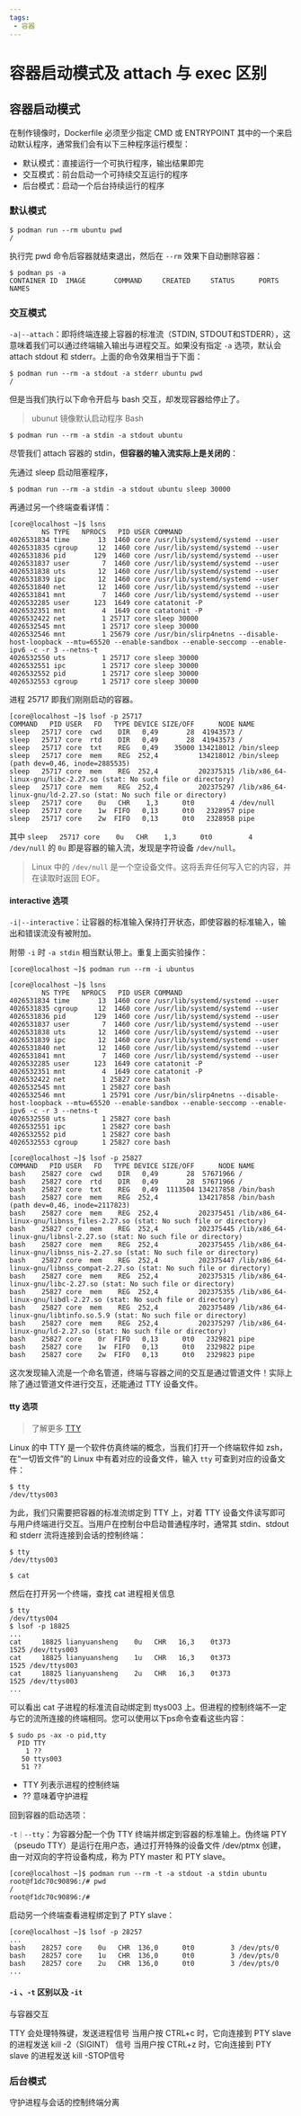 ```yaml
---
tags:
 - 容器
---
```


# 容器启动模式及 attach 与 exec 区别

## 容器启动模式

在制作镜像时，Dockerfile 必须至少指定 CMD 或 ENTRYPOINT 其中的一个来启动默认程序，通常我们会有以下三种程序运行模型：

- 默认模式：直接运行一个可执行程序，输出结果即完
- 交互模式：前台启动一个可持续交互运行的程序
- 后台模式：启动一个后台持续运行的程序

### 默认模式

```shell
$ podman run --rm ubuntu pwd
/
```

执行完 pwd 命令后容器就结束退出，然后在 `--rm` 效果下自动删除容器：

```shell
$ podman ps -a              
CONTAINER ID  IMAGE       COMMAND     CREATED     STATUS      PORTS       NAMES

```

### 交互模式

`-a|--attach`：即将终端连接上容器的标准流（STDIN, STDOUT和STDERR），这意味着我们可以通过终端输入输出与进程交互。如果没有指定 `-a` 选项，默认会 attach stdout 和 stderr。上面的命令效果相当于下面：

```shell
$ podman run --rm -a stdout -a stderr ubuntu pwd
/
```

但是当我们执行以下命令开启与 bash 交互，却发现容器给停止了。

> ubunut 镜像默认启动程序 Bash

```shell
$ podman run --rm -a stdin -a stdout ubuntu
```

尽管我们 attach 容器的 stdin，**但容器的输入流实际上是关闭的**：

先通过 sleep 启动阻塞程序，

```shell
$ podman run --rm -a stdin -a stdout ubuntu sleep 30000
```

再通过另一个终端查看详情：

```shell
[core@localhost ~]$ lsns
        NS TYPE   NPROCS   PID USER COMMAND
4026531834 time       13  1460 core /usr/lib/systemd/systemd --user
4026531835 cgroup     12  1460 core /usr/lib/systemd/systemd --user
4026531836 pid       129  1460 core /usr/lib/systemd/systemd --user
4026531837 user        7  1460 core /usr/lib/systemd/systemd --user
4026531838 uts        12  1460 core /usr/lib/systemd/systemd --user
4026531839 ipc        12  1460 core /usr/lib/systemd/systemd --user
4026531840 net        12  1460 core /usr/lib/systemd/systemd --user
4026531841 mnt         7  1460 core /usr/lib/systemd/systemd --user
4026532285 user      123  1649 core catatonit -P
4026532351 mnt         4  1649 core catatonit -P
4026532422 net         1 25717 core sleep 30000
4026532545 mnt         1 25717 core sleep 30000
4026532546 mnt         1 25679 core /usr/bin/slirp4netns --disable-host-loopback --mtu=65520 --enable-sandbox --enable-seccomp --enable-ipv6 -c -r 3 --netns-t
4026532550 uts         1 25717 core sleep 30000
4026532551 ipc         1 25717 core sleep 30000
4026532552 pid         1 25717 core sleep 30000
4026532553 cgroup      1 25717 core sleep 30000
```

进程 25717 即我们刚刚启动的容器。

```shell
[core@localhost ~]$ lsof -p 25717
COMMAND   PID USER   FD   TYPE DEVICE SIZE/OFF      NODE NAME
sleep   25717 core  cwd    DIR   0,49       28  41943573 /
sleep   25717 core  rtd    DIR   0,49       28  41943573 /
sleep   25717 core  txt    REG   0,49    35000 134218012 /bin/sleep
sleep   25717 core  mem    REG  252,4          134218012 /bin/sleep (path dev=0,46, inode=2885535)
sleep   25717 core  mem    REG  252,4          202375315 /lib/x86_64-linux-gnu/libc-2.27.so (stat: No such file or directory)
sleep   25717 core  mem    REG  252,4          202375297 /lib/x86_64-linux-gnu/ld-2.27.so (stat: No such file or directory)
sleep   25717 core    0u   CHR    1,3      0t0         4 /dev/null
sleep   25717 core    1w  FIFO   0,13      0t0   2328957 pipe
sleep   25717 core    2w  FIFO   0,13      0t0   2328958 pipe
```

其中 `sleep   25717 core    0u   CHR    1,3      0t0         4 /dev/null` 的 `0u` 即是容器的输入流，发现是字符设备 `/dev/null`。

> Linux 中的 `/dev/null` 是一个空设备文件。这将丢弃任何写入它的内容，并在读取时返回 EOF。

#### interactive 选项

`-i|--interactive`：让容器的标准输入保持打开状态，即使容器的标准输入，输出和错误流没有被附加。

附带 `-i` 时 `-a stdin` 相当默认带上。重复上面实验操作：

```shell
[core@localhost ~]$ podman run --rm -i ubuntus
```

```shell
[core@localhost ~]$ lsns
        NS TYPE   NPROCS   PID USER COMMAND
4026531834 time       13  1460 core /usr/lib/systemd/systemd --user
4026531835 cgroup     12  1460 core /usr/lib/systemd/systemd --user
4026531836 pid       129  1460 core /usr/lib/systemd/systemd --user
4026531837 user        7  1460 core /usr/lib/systemd/systemd --user
4026531838 uts        12  1460 core /usr/lib/systemd/systemd --user
4026531839 ipc        12  1460 core /usr/lib/systemd/systemd --user
4026531840 net        12  1460 core /usr/lib/systemd/systemd --user
4026531841 mnt         7  1460 core /usr/lib/systemd/systemd --user
4026532285 user      123  1649 core catatonit -P
4026532351 mnt         4  1649 core catatonit -P
4026532422 net         1 25827 core bash
4026532545 mnt         1 25827 core bash
4026532546 mnt         1 25791 core /usr/bin/slirp4netns --disable-host-loopback --mtu=65520 --enable-sandbox --enable-seccomp --enable-ipv6 -c -r 3 --netns-t
4026532550 uts         1 25827 core bash
4026532551 ipc         1 25827 core bash
4026532552 pid         1 25827 core bash
4026532553 cgroup      1 25827 core bash
```

```shell
[core@localhost ~]$ lsof -p 25827
COMMAND   PID USER   FD   TYPE DEVICE SIZE/OFF      NODE NAME
bash    25827 core  cwd    DIR   0,49       28  57671966 /
bash    25827 core  rtd    DIR   0,49       28  57671966 /
bash    25827 core  txt    REG   0,49  1113504 134217858 /bin/bash
bash    25827 core  mem    REG  252,4          134217858 /bin/bash (path dev=0,46, inode=2117823)
bash    25827 core  mem    REG  252,4          202375451 /lib/x86_64-linux-gnu/libnss_files-2.27.so (stat: No such file or directory)
bash    25827 core  mem    REG  252,4          202375445 /lib/x86_64-linux-gnu/libnsl-2.27.so (stat: No such file or directory)
bash    25827 core  mem    REG  252,4          202375455 /lib/x86_64-linux-gnu/libnss_nis-2.27.so (stat: No such file or directory)
bash    25827 core  mem    REG  252,4          202375447 /lib/x86_64-linux-gnu/libnss_compat-2.27.so (stat: No such file or directory)
bash    25827 core  mem    REG  252,4          202375315 /lib/x86_64-linux-gnu/libc-2.27.so (stat: No such file or directory)
bash    25827 core  mem    REG  252,4          202375355 /lib/x86_64-linux-gnu/libdl-2.27.so (stat: No such file or directory)
bash    25827 core  mem    REG  252,4          202375489 /lib/x86_64-linux-gnu/libtinfo.so.5.9 (stat: No such file or directory)
bash    25827 core  mem    REG  252,4          202375297 /lib/x86_64-linux-gnu/ld-2.27.so (stat: No such file or directory)
bash    25827 core    0r  FIFO   0,13      0t0   2329821 pipe
bash    25827 core    1w  FIFO   0,13      0t0   2329822 pipe
bash    25827 core    2w  FIFO   0,13      0t0   2329823 pipe
```

这次发现输入流是一个命名管道，终端与容器之间的交互是通过管道文件！实际上除了通过管道文件进行交互，还能通过 TTY 设备文件。

#### tty 选项

> 了解更多 [TTY](../操作系统/TTY.md)

Linux 的中 TTY 是一个软件仿真终端的概念，当我们打开一个终端软件如 zsh，在“一切皆文件”的 Linux 中有着对应的设备文件，输入 `tty` 可查到对应的设备文件：

```shell
$ tty
/dev/ttys003

```

为此，我们只需要把容器的标准流绑定到 TTY 上，对着 TTY 设备文件读写即可与用户终端进行交互。当用户在控制台中启动普通程序时，通常其 stdin、stdout 和 stderr 流将连接到会话的控制终端：

```shell
$ tty
/dev/ttys003

$ cat            

```

然后在打开另一个终端，查找 cat 进程相关信息

```shell
$ tty
/dev/ttys004
$ lsof -p 18825     
...
cat     18825 lianyuansheng    0u   CHR   16,3    0t373                1525 /dev/ttys003
cat     18825 lianyuansheng    1u   CHR   16,3    0t373                1525 /dev/ttys003
cat     18825 lianyuansheng    2u   CHR   16,3    0t373                1525 /dev/ttys003
...
```

可以看出 cat 子进程的标准流自动绑定到 ttys003 上。但进程的控制终端不一定与它的流所连接的终端相同。您可以使用以下ps命令查看这些内容：

```shell
$ sudo ps -ax -o pid,tty
  PID TTY
    1 ??
   50 ttys003
   51 ??
```

- TTY 列表示进程的控制终端
- ?? 意味着守护进程

回到容器的启动选项：

`-t｜--tty`：为容器分配一个伪 TTY 终端并绑定到容器的标准输上。伪终端 PTY（pseudo TTY）是运行在用户态，通过打开特殊的设备文件 /dev/ptmx 创建，由一对双向的字符设备构成，称为 PTY master 和 PTY slave。

```shell
[core@localhost ~]$ podman run --rm -t -a stdout -a stdin ubuntu
root@f1dc70c90896:/# pwd
/
root@f1dc70c90896:/# 
```

启动另一个终端查看进程绑定到了 PTY slave：

```shell
[core@localhost ~]$ lsof -p 28257
...
bash    28257 core    0u   CHR  136,0      0t0         3 /dev/pts/0
bash    28257 core    1u   CHR  136,0      0t0         3 /dev/pts/0
bash    28257 core    2u   CHR  136,0      0t0         3 /dev/pts/0
...
```

#### `-i` 、`-t` 区别以及 `-it`

与容器交互

TTY 会处理特殊键，发送进程信号
当用户按 CTRL+c 时，它向连接到 PTY slave 的进程发送 kill -2（SIGINT） 信号
当用户按 CTRL+z 时，它向连接到 PTY slave 的进程发送 kill -STOP信号

### 后台模式

守护进程与会话的控制终端分离